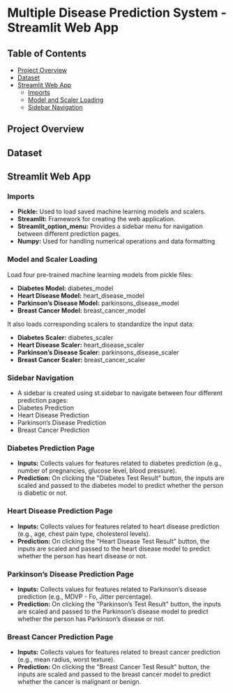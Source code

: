 # Multiple Disease Prediction System - Streamlit Web App

## Table of Contents
- [Project Overview](#project-overview)
- [Dataset](#dataset)
- [Streamlit Web App](#streamlit-web-app)
  - [Imports](#imports)
  - [Model and Scaler Loading](#model-and-scaler-loading)
  - [Sidebar Navigation](#sidebar-navigation)

## Project Overview

## Dataset

## Streamlit Web App
### Imports
- **Pickle:** Used to load saved machine learning models and scalers.
- **Streamlit:** Framework for creating the web application.
- **Streamlit_option_menu:** Provides a sidebar menu for navigation between different prediction pages.
- **Numpy:** Used for handling numerical operations and data formatting

### Model and Scaler Loading
Load four pre-trained machine learning models from pickle files:
- **Diabetes Model:** diabetes_model
- **Heart Disease Model:** heart_disease_model
- **Parkinson’s Disease Model:** parkinsons_disease_model
- **Breast Cancer Model:** breast_cancer_model

It also loads corresponding scalers to standardize the input data:
- **Diabetes Scaler:** diabetes_scaler
- **Heart Disease Scaler:** heart_disease_scaler
- **Parkinson’s Disease Scaler:** parkinsons_disease_scaler
- **Breast Cancer Scaler:** breast_cancer_scaler

### Sidebar Navigation
- A sidebar is created using st.sidebar to navigate between four different prediction pages:
- Diabetes Prediction
- Heart Disease Prediction
- Parkinson’s Disease Prediction
- Breast Cancer Prediction

### Diabetes Prediction Page
- **Inputs:** Collects values for features related to diabetes prediction (e.g., number of pregnancies, glucose level, blood pressure).
- **Prediction:** On clicking the "Diabetes Test Result" button, the inputs are scaled and passed to the diabetes model to predict whether the person is diabetic or not.

### Heart Disease Prediction Page
- **Inputs:** Collects values for features related to heart disease prediction (e.g., age, chest pain type, cholesterol levels).
- **Prediction:** On clicking the "Heart Disease Test Result" button, the inputs are scaled and passed to the heart disease model to predict whether the person has heart disease or not.

### Parkinson’s Disease Prediction Page
- **Inputs:** Collects values for features related to Parkinson’s disease prediction (e.g., MDVP - Fo, Jitter percentage).
- **Prediction:** On clicking the "Parkinson’s Test Result" button, the inputs are scaled and passed to the Parkinson’s disease model to predict whether the person has Parkinson’s disease or not.

### Breast Cancer Prediction Page
- **Inputs:** Collects values for features related to breast cancer prediction (e.g., mean radius, worst texture).
- **Prediction:** On clicking the "Breast Cancer Test Result" button, the inputs are scaled and passed to the breast cancer model to predict whether the cancer is malignant or benign.
